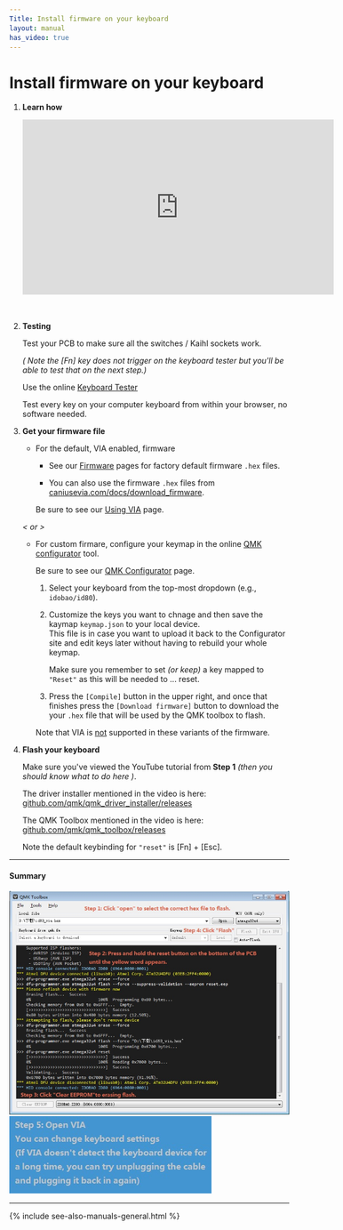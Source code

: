 ```yaml
---
Title: Install firmware on your keyboard
layout: manual
has_video: true
---
```


# Install firmware on your keyboard

1.  **Learn how**

    <div class="ratio ratio-16x9">
      <iframe width="560" height="315" src="https://www.youtube.com/embed/VR53Wo9Z960" title="YouTube video player" frameborder="0" allow="accelerometer; autoplay; clipboard-write; encrypted-media; gyroscope; picture-in-picture" allowfullscreen></iframe>
    </div>

    &nbsp;

2.  **Testing**

    Test your PCB to make sure all the switches / Kaihl sockets work.
    
    *( <i class="fas fa-info"></i> Note the [Fn] key does not trigger on the keyboard tester but you'll be able to test that on the next step.)*

    Use the online [Keyboard Tester](https://www.keyboardtester.com/tester.html)  

    Test every key on your computer keyboard from within your browser, no software needed.

3.  **Get your firmware file**

    -   For the default, VIA enabled, firmware

        - See our [<i class="fas fa-microchip"></i> Firmware](/firmware) pages for factory default firmware `.hex` files.

        - You can also use the firmware `.hex` files from [caniusevia.com/docs/download_firmware](https://www.caniusevia.com/docs/download_firmware).

        <i class="fas fa-exclamation"></i> Be sure to see our [<i class="fas fa-code"></i> Using VIA](/manuals/via/) page.

    *&lt; or &gt;*

    -   For custom firmare, configure your keymap in the online [QMK configurator](https://config.qmk.fm) tool.

        <i class="fas fa-exclamation"></i> Be sure to see our [<i class="fas fa-microchip"></i> QMK Configurator](/manuals/qmk/) page.

        1.  Select your keyboard from the top-most dropdown (e.g., `idobao/id80`). 

        2.  Customize the keys you want to chnage and then save the kaymap `keymap.json` to your local device.  
            This file is in case you want to upload it back to the Configurator site and edit keys later without having to rebuild your whole keymap.
            
            <i class="fas fa-exclamation"></i> Make sure you remember to set *(or keep)* a key mapped to `"Reset"` as this will be needed to ... reset.

        3.  Press the `[Compile]` button in the upper right, and once that finishes press the `[Download firmware]` button to download the your `.hex` file that will be used by the QMK toolbox to flash.

        <i class="fas fa-exclamation"></i> Note that VIA is <u class="text-danger">not</u> supported in these variants of the firmware.

4.  **Flash your keyboard**

    Make sure you've viewed the YouTube tutorial from **Step 1** *(then you should know what to do here <i class="fas fa-smile-beam text-success"></i>)*.

    The driver installer mentioned in the video is here: [github.com/qmk/qmk_driver_installer/releases](https://github.com/qmk/qmk_driver_installer/releases)

    The QMK Toolbox mentioned in the video is here: [github.com/qmk/qmk_toolbox/releases](https://github.com/qmk/qmk_toolbox/releases)

    <i class="fas fa-info"></i> Note the default keybinding for `"reset"` is [Fn] + [Esc].

---

#### Summary

<img src="image-1.jpg" width="640" height="auto" style="max-width: 100%;">

<img src="image-2.jpg" style="max-width: 100%;">

---

{% include see-also-manuals-general.html %}
